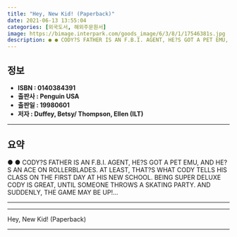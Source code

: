 ```yaml
---
title: "Hey, New Kid! (Paperback)"
date: 2021-06-13 13:55:04
categories: [외국도서, 해외주문원서]
image: https://bimage.interpark.com/goods_image/6/3/8/1/17546381s.jpg
description: ● ● CODY?S FATHER IS AN F.B.I. AGENT, HE?S GOT A PET EMU, AND HE?S AN ACE ON ROLLERBLADES. AT LEAST, THAT?S WHAT CODY TELLS HIS CLASS ON THE FIRST DAY AT HIS
---
```


## **정보**

- **ISBN : 0140384391**
- **출판사 : Penguin USA**
- **출판일 : 19980601**
- **저자 : Duffey, Betsy/ Thompson, Ellen (ILT)**

------



## **요약**

●  ●  CODY?S FATHER IS AN F.B.I. AGENT, HE?S GOT A PET EMU, AND HE?S AN ACE ON ROLLERBLADES. AT LEAST, THAT?S WHAT CODY TELLS HIS CLASS ON THE FIRST DAY AT HIS NEW SCHOOL. BEING SUPER DELUXE CODY IS GREAT, UNTIL SOMEONE THROWS A SKATING PARTY. AND SUDDENLY, THE GAME MAY BE UP!... 

------



------


Hey, New Kid! (Paperback) 

------


